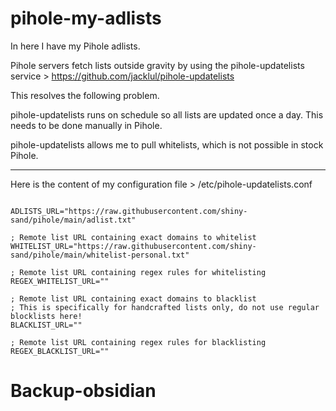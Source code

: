 # pihole-my-adlists
In here I have my Pihole adlists.

Pihole servers fetch lists outside gravity by using the pihole-updatelists service > https://github.com/jacklul/pihole-updatelists

This resolves the following problem.

pihole-updatelists runs on schedule so all lists are updated once a day. This needs to be done manually in Pihole.

pihole-updatelists allows me to pull whitelists, which is not possible in stock Pihole.



***


Here is the content of my configuration file > /etc/pihole-updatelists.conf

<pre><code>
ADLISTS_URL="https://raw.githubusercontent.com/shiny-sand/pihole/main/adlist.txt"

; Remote list URL containing exact domains to whitelist
WHITELIST_URL="https://raw.githubusercontent.com/shiny-sand/pihole/main/whitelist-personal.txt"

; Remote list URL containing regex rules for whitelisting
REGEX_WHITELIST_URL=""

; Remote list URL containing exact domains to blacklist
; This is specifically for handcrafted lists only, do not use regular blocklists here!
BLACKLIST_URL=""

; Remote list URL containing regex rules for blacklisting
REGEX_BLACKLIST_URL=""
</code></pre>
# Backup-obsidian
